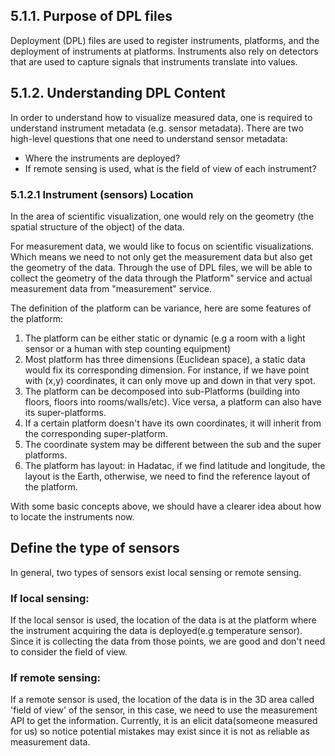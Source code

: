 ## 5.1.1. Purpose of DPL files   
Deployment (DPL) files are used to register instruments, platforms, and the deployment of instruments at platforms. Instruments also rely on detectors that are used to capture signals that instruments translate into values.  

## 5.1.2. Understanding DPL Content   

In order to understand how to visualize measured data, one is required to understand instrument metadata (e.g. sensor metadata). There are two high-level questions that one need to understand sensor metadata:
* Where the instruments are deployed? 
* If remote sensing is used, what is the field of view of each instrument?

### 5.1.2.1 Instrument (sensors) Location   
In the area of scientific visualization, one would rely on the geometry (the spatial structure of the object) of the data.

For measurement data, we would like to focus on scientific visualizations. Which means we need to not only get the measurement data but also get the geometry of the data. Through the use of DPL files, we will be able to collect the geometry of the data through the Platform" service and actual measurement data from "measurement" service. 

The definition of the platform can be variance, here are some features of the platform:
1. The platform can be either static or dynamic (e.g a room with a light sensor or a human with step counting equipment)
2. Most platform has three dimensions (Euclidean space), a static data would fix its corresponding dimension. For instance, if we have point with (x,y) coordinates, it can only move up and down in that very spot.
3. The platform can be decomposed into sub-Platforms (building into floors, floors into rooms/walls/etc). Vice versa, a platform can also have its super-platforms.
4. If a certain platform doesn't have its own coordinates, it will inherit from the corresponding super-platform.
5. The coordinate system may be different between the sub and the super platforms.
6. The platform has layout: in Hadatac, if we find latitude and longitude, the layout is the Earth, otherwise, we need to find the reference layout of the platform.

With some basic concepts above, we should have a clearer idea about how to locate the instruments now.

## Define the type of sensors
In general, two types of sensors exist local sensing or remote sensing.

### If local sensing:
If the local sensor is used, the location of the data is at the platform where the instrument acquiring the data is deployed(e.g temperature sensor). Since it is collecting the data from those points, we are good and don't need to consider the field of view.

### If remote sensing:
If a remote sensor is used, the location of the data is in the 3D area called 'field of view' of the sensor, in this case, we need to use the measurement API to get the information. Currently, it is an elicit data(someone measured for us) so notice potential mistakes may exist since it is not as reliable as measurement data.